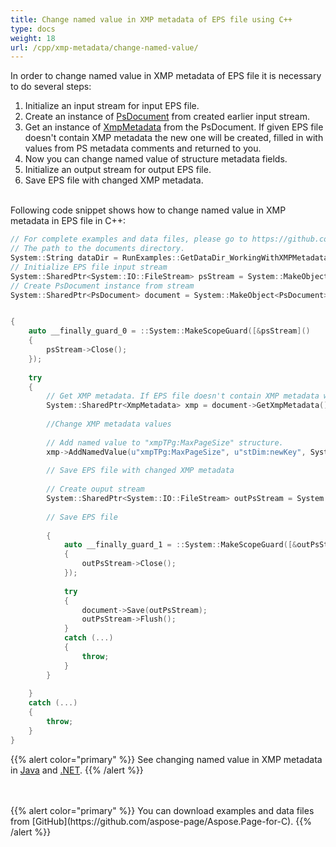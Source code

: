 ```yaml
---
title: Change named value in XMP metadata of EPS file using C++
type: docs
weight: 18
url: /cpp/xmp-metadata/change-named-value/
---
```


<!--
{{% alert color="primary" %}} 

You can check the quality of Aspose.Page EPS to PDF conversion and view the results via free online <a nofollow href="https://products.aspose.app/page/conversion/eps-to-pdf">EPS to PDF Converter</a> {{% /alert %}}
-->

In order to change named value in XMP metadata of EPS file it is necessary to do several steps:
1. Initialize an input stream for input EPS file.
2. Create an instance of [PsDocument](https://apireference.aspose.com/page/cpp/class/aspose.page.e_p_s.ps_document) from created earlier input stream.
3. Get an instance of [XmpMetadata](https://apireference.aspose.com/page/cpp/class/aspose.page.e_p_s.x_m_p.xmp_metadata) from the PsDocument. If given EPS file doesn't contain XMP metadata the new one
will be created, filled in with values from PS metadata comments and returned to you.
4. Now you can change named value of structure metadata fields.
5. Initialize an output stream for output EPS file.
6. Save EPS file with changed XMP metadata.

<br>Following code snippet shows how to change named value in XMP metadata in EPS file in C++:
<br>
```C++
// For complete examples and data files, please go to https://github.com/aspose-page/Aspose.Page-for-C
// The path to the documents directory.
System::String dataDir = RunExamples::GetDataDir_WorkingWithXMPMetadataInEPS();
// Initialize EPS file input stream
System::SharedPtr<System::IO::FileStream> psStream = System::MakeObject<System::IO::FileStream>(dataDir + u"add_named_value_input.eps", System::IO::FileMode::Open, System::IO::FileAccess::Read);
// Create PsDocument instance from stream
System::SharedPtr<PsDocument> document = System::MakeObject<PsDocument>(psStream);


{
    auto __finally_guard_0 = ::System::MakeScopeGuard([&psStream]()
    {
        psStream->Close();
    });
    
    try
    {
        // Get XMP metadata. If EPS file doesn't contain XMP metadata we get new one filled with values from PS metadata comments (%%Creator, %%CreateDate, %%Title etc)
        System::SharedPtr<XmpMetadata> xmp = document->GetXmpMetadata();
        
        //Change XMP metadata values
        
        // Add named value to "xmpTPg:MaxPageSize" structure.
        xmp->AddNamedValue(u"xmpTPg:MaxPageSize", u"stDim:newKey", System::MakeObject<XmpValue>(u"NewValue"));
        
        // Save EPS file with changed XMP metadata
        
        // Create ouput stream
        System::SharedPtr<System::IO::FileStream> outPsStream = System::MakeObject<System::IO::FileStream>(RunExamples::GetOutDir() + u"add_named_value_output.eps", System::IO::FileMode::Create, System::IO::FileAccess::Write);
        
        // Save EPS file
        
        {
            auto __finally_guard_1 = ::System::MakeScopeGuard([&outPsStream]()
            {
                outPsStream->Close();
            });
            
            try
            {
                document->Save(outPsStream);
                outPsStream->Flush();
            }
            catch (...)
            {
                throw;
            }
        }
        
    }
    catch (...)
    {
        throw;
    }
}
```
{{% alert color="primary" %}}
See changing named value in XMP metadata in [Java](/page/java/xmp-metadata/change-named-value/) and [.NET](/page/net/xmp-metadata/change-named-value/).
{{% /alert %}}

<!--
{{% alert color="primary" %}}
Evaluate EPS to PDF conversion online on our <a nofollow href="https://products.aspose.app/page/conversion/eps-to-pdf">EPS to PDF Converter</a>. You can convert several EPS files to PDF at once and dowload results in a few seconds.
 {{% /alert %}}
-->
<br>
<br>
{{% alert color="primary" %}}
You can download examples and data files from [GitHub](https://github.com/aspose-page/Aspose.Page-for-C). {{% /alert %}}